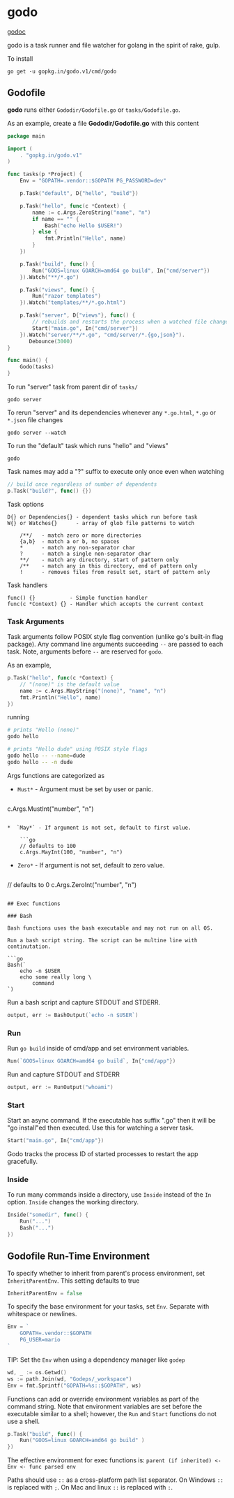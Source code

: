 # godo

[godoc](https://godoc.org/gopkg.in/godo.v1)

godo is a task runner and file watcher for golang in the spirit of
rake, gulp.

To install

    go get -u gopkg.in/godo.v1/cmd/godo

## Godofile

**godo** runs either `Gododir/Godofile.go` or `tasks/Godofile.go`.

As an example, create a file **Gododir/Godofile.go** with this content

```go
package main

import (
    . "gopkg.in/godo.v1"
)

func tasks(p *Project) {
    Env = "GOPATH=.vendor::$GOPATH PG_PASSWORD=dev"

    p.Task("default", D{"hello", "build"})

    p.Task("hello", func(c *Context) {
        name := c.Args.ZeroString("name", "n")
        if name == "" {
            Bash("echo Hello $USER!")
        } else {
            fmt.Println("Hello", name)
        }
    })

    p.Task("build", func() {
        Run("GOOS=linux GOARCH=amd64 go build", In{"cmd/server"})
    }).Watch("**/*.go")

    p.Task("views", func() {
        Run("razor templates")
    }).Watch("templates/**/*.go.html")

    p.Task("server", D{"views"}, func() {
        // rebuilds and restarts the process when a watched file changes
        Start("main.go", In{"cmd/server"})
    }).Watch("server/**/*.go", "cmd/server/*.{go,json}").
       Debounce(3000)
}

func main() {
    Godo(tasks)
}
```

To run "server" task from parent dir of `tasks/`

    godo server

To rerun "server" and its dependencies whenever any `*.go.html`,  `*.go` or `*.json` file changes

    godo server --watch

To run the "default" task which runs "hello" and "views"

    godo

Task names may add a "?" suffix to execute only once even when watching

```go
// build once regardless of number of dependents
p.Task("build?", func() {})
```

Task options

    D{} or Dependencies{} - dependent tasks which run before task
    W{} or Watches{}      - array of glob file patterns to watch

        /**/   - match zero or more directories
        {a,b}  - match a or b, no spaces
        *      - match any non-separator char
        ?      - match a single non-separator char
        **/    - match any directory, start of pattern only
        /**    - match any in this directory, end of pattern only
        !      - removes files from result set, start of pattern only

Task handlers

    func() {}           - Simple function handler
    func(c *Context) {} - Handler which accepts the current context

### Task Arguments

Task arguments follow POSIX style flag convention
(unlike go's built-in flag package). Any command line arguments
succeeding `--` are passed to each task. Note, arguments before `--`
are reserved for `godo`.

As an example,

```go
p.Task("hello", func(c *Context) {
    // "(none)" is the default value
    name := c.Args.MayString("(none)", "name", "n")
    fmt.Println("Hello", name)
})
```

running

```sh
# prints "Hello (none)"
godo hello

# prints "Hello dude" using POSIX style flags
godo hello -- --name=dude
godo hello -- -n dude
```

Args functions are categorized as

*  `Must*` - Argument must be set by user or panic.

    ```go
c.Args.MustInt("number", "n")
```

*  `May*` - If argument is not set, default to first value.

    ```go
    // defaults to 100
    c.Args.MayInt(100, "number", "n")
```

*  `Zero*` - If argument is not set, default to zero value.

    ```go
// defaults to 0
c.Args.ZeroInt("number", "n")
```

## Exec functions

### Bash

Bash functions uses the bash executable and may not run on all OS.

Run a bash script string. The script can be multine line with continutation.

```go
Bash(`
    echo -n $USER
    echo some really long \
        command
`)
```

Run a bash script and capture STDOUT and STDERR.

```go
output, err := BashOutput(`echo -n $USER`)
```

### Run

Run `go build` inside of cmd/app and set environment variables.

```go
Run(`GOOS=linux GOARCH=amd64 go build`, In{"cmd/app"})
```

Run and capture STDOUT and STDERR

```go
output, err := RunOutput("whoami")
```

### Start

Start an async command. If the executable has suffix ".go" then it will be "go install"ed then executed.
Use this for watching a server task.

```go
Start("main.go", In{"cmd/app"})
```

Godo tracks the process ID of started processes to restart the app gracefully.

### Inside

To run many commands inside a directory, use `Inside` instead of the `In` option.
`Inside` changes the working directory.

```go
Inside("somedir", func() {
    Run("...")
    Bash("...")
})
```

## Godofile Run-Time Environment

To specify whether to inherit from parent's process environment,
set `InheritParentEnv`. This setting defaults to true

```go
InheritParentEnv = false
```

To specify the base environment for your tasks, set `Env`.
Separate with whitespace or newlines.

```go
Env = `
    GOPATH=.vendor::$GOPATH
    PG_USER=mario
`
```

TIP: Set the `Env` when using a dependency manager like `godep`

```go
wd, _ := os.Getwd()
ws := path.Join(wd, "Godeps/_workspace")
Env = fmt.Sprintf("GOPATH=%s::$GOPATH", ws)
```
Functions can add or override environment variables as part of the command string.
Note that environment variables are set before the executable similar to a shell;
however, the `Run` and `Start` functions do not use a shell.

```go
p.Task("build", func() {
    Run("GOOS=linux GOARCH=amd64 go build" )
})
```

The effective environment for exec functions is: `parent (if inherited) <- Env <- func parsed env`

Paths should use `::` as a cross-platform path list separator. On Windows `::` is replaced with `;`.
On Mac and linux `::` is replaced with `:`.
